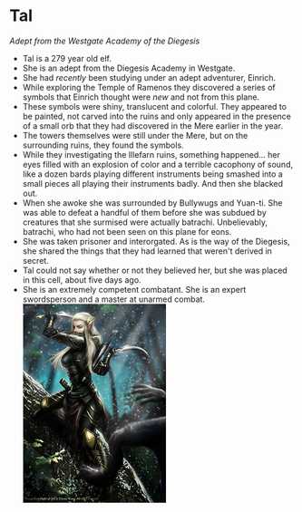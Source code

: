 # Tal
*Adept from the Westgate Academy of the Diegesis*

* Tal is a 279 year old elf. 
* She is an adept from the Diegesis Academy in Westgate. 
* She had *recently* been studying under an adept adventurer, Einrich.
* While exploring the Temple of Ramenos they discovered a series of symbols that Einrich thought were *new* and not from this plane.
* These symbols were shiny, translucent and colorful. They appeared to be painted, not carved into the ruins and only appeared in the presence of a small orb that they had discovered in the Mere earlier in the year.
* The towers themselves were still under the Mere, but on the surrounding ruins, they found the symbols.
* While they investigating the Illefarn ruins, something happened... her eyes filled with an explosion of color and a terrible cacophony of sound, like a dozen bards playing different instruments being smashed into a small pieces all playing their instruments badly. And then she blacked out.
* When she awoke she was surrounded by Bullywugs and Yuan-ti. She was able to defeat a handful of them before she was subdued by creatures that she surmised were actually batrachi. Unbelievably, batrachi, who had not been seen on this plane for eons.
* She was taken prisoner and interorgated. As is the way of the Diegesis, she shared the things that they had learned that weren't derived in secret.
* Tal could not say whether or not they believed her, but she was placed in this cell, about five days ago.
* She is an extremely competent combatant. She is an expert swordsperson and a master at unarmed combat.
![immage](https://github.com/gregofgreg5/magick-ink2020/blob/main/images/tal-sm.jpg?raw=true)
